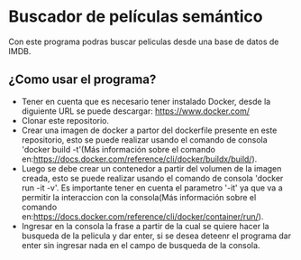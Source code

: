 
# Buscador de películas semántico

Con este programa podras buscar peliculas desde una base de datos de IMDB.

## ¿Como usar el programa?

- Tener en cuenta que es necesario tener instalado Docker, desde la diguiente URL se puede descargar: https://www.docker.com/
- Clonar este repositorio.
- Crear una imagen de docker a partor del dockerfile presente en este repositorio, esto se puede realizar usando el comando de consola 'docker build -t'(Más información sobre el comando en:https://docs.docker.com/reference/cli/docker/buildx/build/).
- Luego se debe crear un contenedor a partir del volumen de la imagen creada, esto se puede realizar usando el comando de consola 'docker run -it -v'. Es importante tener en cuenta el parametro '-it' ya que va a permitir la interaccion con la consola(Más información sobre el comando en:https://docs.docker.com/reference/cli/docker/container/run/).
- Ingresar en la consola la frase a partir de la cual se quiere hacer la busqueda de la pelicula y dar enter, si se desea deteenr el programa dar enter sin ingresar nada en el campo de busqueda de la consola.